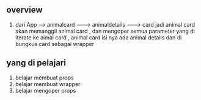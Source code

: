 ## overview ## 
1. dari App --> animalcard ---> animaldetails ---> card 
   jadi animal card akan memanggil animal card , dan mengoper semua parameter yang di iterate ke aimal card , animal card isi nya ada animal details dan di bungkus card sebagai wrapper 
   

## yang di pelajari ## 
1. belajar membuat props 
2. belajar membuat wrapper 
3. belajar mengoper props 

